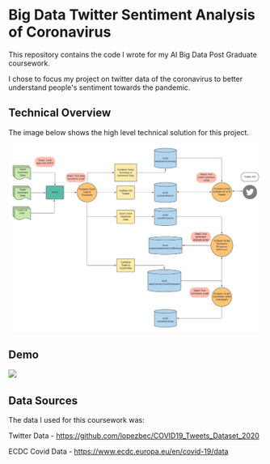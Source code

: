 <h1>Big Data Twitter Sentiment Analysis of Coronavirus</h1>

This repository contains the code I wrote for my AI Big Data Post Graduate coursework.  

I chose to focus my project on twitter data of the coronavirus to better understand people's sentiment towards the pandemic.

<h2>Technical Overview</h2>

The image below shows the high level technical solution for this project.

![TechnicalSolution](TechnicalSolution.png)


<h2>Demo</h2>

[<img src="https://img.youtube.com/vi/VGzKFkUWID4/maxresdefault.jpg" width="80%">](https://youtu.be/VGzKFkUWID4)

<h2>Data Sources</h2>

The data I used for this coursework was:

Twitter Data - https://github.com/lopezbec/COVID19_Tweets_Dataset_2020

ECDC Covid Data - https://www.ecdc.europa.eu/en/covid-19/data